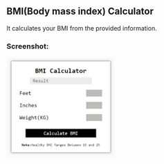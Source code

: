 ## BMI(Body mass index) Calculator
It calculates your BMI from the provided information.

### Screenshot:
<img src="Screenshot\Screenshot.JPG" alt="Screenshot" width=250>